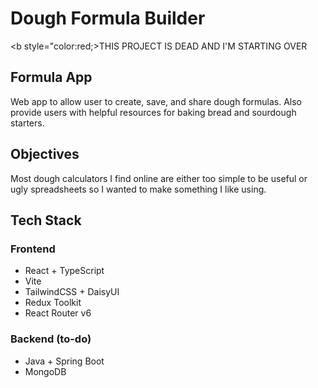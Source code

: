 # Dough Formula Builder

<b style="color:red;>THIS PROJECT IS DEAD AND I'M STARTING OVER</b>

## Formula App
Web app to allow user to create, save, and share dough formulas. Also provide users with helpful resources for 
baking bread and sourdough starters.

## Objectives
Most dough calculators I find online are either too simple to be useful or ugly spreadsheets so I wanted to make something I like using.

## Tech Stack

### Frontend
- React + TypeScript
- Vite
- TailwindCSS + DaisyUI
- Redux Toolkit
- React Router v6

### Backend (to-do)
- Java + Spring Boot
- MongoDB
